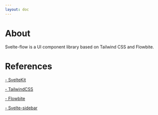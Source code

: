 ```yaml
---
layout: doc
---
```


<h1 class="text-3xl dark:text-white w-full py-4">About</h1>

<p class="dark:text-white w-full text-lg py-2">
  Svelte-flow is a UI component library based on Tailwind CSS and Flowbite.
</p>

<h1 class="text-2xl dark:text-white w-full py-4">References</h1>

<p class="dark:text-white w-full text-lg py-2"><a href="https://kit.svelte.dev/docs">- SvelteKit</a></p>

<p class="dark:text-white w-full text-lg py-2"><a href="https://tailwindcss.com/docs/installation">- TailwindCSS</a></p>

<p class="dark:text-white w-full text-lg py-2"><a href="https://flowbite.com/docs/getting-started/introduction/">- Flowbite</a></p>

<p class="dark:text-white w-full text-lg py-2"><a href="https://github.com/shinokada/svelte-sidebar">- Svelte-sidebar</a></p>